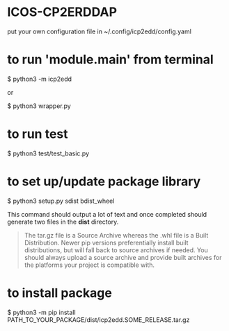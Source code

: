 # ICOS-CP2ERDDAP

put your own configuration file in
~/.config/icp2edd/config.yaml

# to run 'module.__main__' from terminal
$ python3 -m icp2edd

or

$ python3 wrapper.py

# to run test
$ python3 test/test_basic.py


# to set up/update  package library
$ python3 setup.py sdist bdist_wheel

This command should output a lot of text and once completed should generate two files in the
 **dist** directory.
> The tar.gz file is a Source Archive whereas the .whl file is a Built Distribution.
Newer pip versions preferentially install built distributions, but will fall back to source archives
if needed. You should always upload a source archive and provide built archives for the platforms your
 project is compatible with.

# to install package
$ python3 -m pip install PATH_TO_YOUR_PACKAGE/dist/icp2edd.SOME_RELEASE.tar.gz